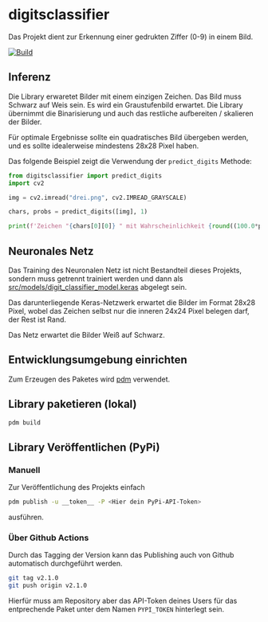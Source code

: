 # digitsclassifier
Das Projekt dient zur Erkennung einer gedrukten Ziffer (0-9) in einem Bild. 

[![Build](https://github.com/pgnApp/digitsclassifier/actions/workflows/publish.yaml/badge.svg)](https://github.com/pgnApp/digitsclassifier/actions/workflows/publish.yaml)

## Inferenz
Die Library erwaretet Bilder mit einem einzigen Zeichen. Das Bild muss Schwarz auf Weis sein. Es wird ein Graustufenbild erwartet. Die Library übernimmt die Binarisierung und auch das restliche aufbereiten / skalieren der Bilder. 

Für optimale Ergebnisse sollte ein quadratisches Bild übergeben werden, und es sollte idealerweise mindestens 28x28 Pixel haben.

Das folgende Beispiel zeigt die Verwendung der ```predict_digits``` Methode:

```python
from digitsclassifier import predict_digits
import cv2

img = cv2.imread("drei.png", cv2.IMREAD_GRAYSCALE)

chars, probs = predict_digits([img], 1)

print(f'Zeichen "{chars[0][0]} " mit Wahrscheinlichkeit {round((100.0*probs)[0][0], 2)}% erkannt'.)
```

## Neuronales Netz
Das Training des Neuronalen Netz ist nicht Bestandteil dieses Projekts, sondern muss getrennt trainiert werden und dann als [src/models/digit_classifier_model.keras](/src/models/digit_classifier_model.keras) abgelegt sein. 

Das darunterliegende Keras-Netzwerk erwartet die Bilder im Format 28x28 Pixel, wobel das Zeichen selbst nur die inneren 24x24 Pixel belegen darf, der Rest ist Rand. 

Das Netz erwartet die Bilder Weiß auf Schwarz.

## Entwicklungsumgebung einrichten
Zum Erzeugen des Paketes wird [pdm](https://pdm-project.org/en/latest/) verwendet.

## Library paketieren (lokal)
``` bash
pdm build
```

## Library Veröffentlichen (PyPi)

### Manuell
Zur Veröffentlichung des Projekts einfach
```bash
pdm publish -u __token__ -P <Hier dein PyPi-API-Token>
```

ausführen. 

### Über Github Actions
Durch das Tagging der Version kann das Publishing auch von Github automatisch durchgeführt werden. 

```bash
git tag v2.1.0
git push origin v2.1.0
```

Hierfür muss am Repository aber das API-Token deines Users für das entprechende Paket unter dem Namen ```PYPI_TOKEN``` hinterlegt sein. 